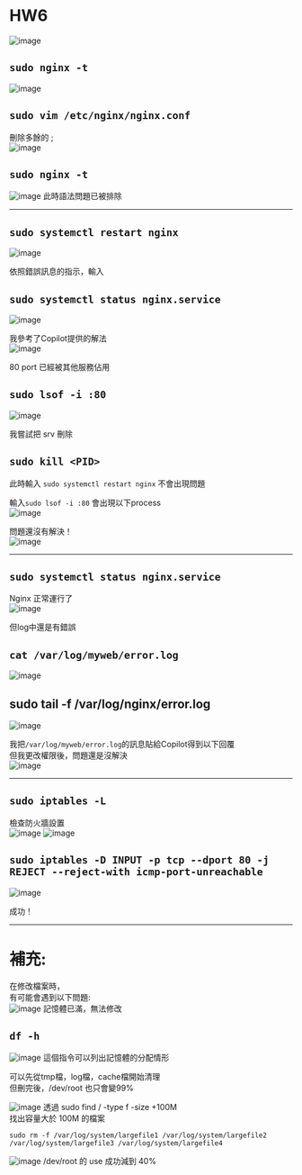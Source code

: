 # HW6
![image](https://hackmd.io/_uploads/SJBc_WiWkx.png)

## `sudo nginx -t`
![image](https://hackmd.io/_uploads/SyumFJcWyx.png)

## `sudo vim /etc/nginx/nginx.conf`
刪除多餘的 ;  
![image](https://hackmd.io/_uploads/H1-Kc4ob1l.png)

## `sudo nginx -t`
![image](https://hackmd.io/_uploads/BJub9Libyl.png)
此時語法問題已被排除  

---

## `sudo systemctl restart nginx`
![image](https://hackmd.io/_uploads/SyygoUiZ1x.png)

依照錯誤訊息的指示，輸入   
## `sudo systemctl status nginx.service`

![image](https://hackmd.io/_uploads/rJAKoLjWkx.png)


我參考了Copilot提供的解法  
![image](https://hackmd.io/_uploads/S1bSusoW1e.png)

80 port 已經被其他服務佔用  

## `sudo lsof -i :80`
![image](https://hackmd.io/_uploads/ByjlT8ob1l.png)


我嘗試把 srv 刪除  
## `sudo kill <PID>`

此時輸入 `sudo systemctl restart nginx` 不會出現問題   

輸入`sudo lsof -i :80` 會出現以下process  
![image](https://hackmd.io/_uploads/rk2K16ib1x.png)  

問題還沒有解決！  
![image](https://hackmd.io/_uploads/Hy3Ue6jZ1x.png)

--- 
## `sudo systemctl status nginx.service`
Nginx 正常運行了  
![image](https://hackmd.io/_uploads/SyW7GTjb1e.png)

但log中還是有錯誤  
## `cat /var/log/myweb/error.log`
![image](https://hackmd.io/_uploads/Hkzmmai-1x.png)

## sudo tail -f /var/log/nginx/error.log
![image](https://hackmd.io/_uploads/SyLdXpjW1e.png)


我把`/var/log/myweb/error.log`的訊息貼給Copilot得到以下回覆  
但我更改權限後，問題還是沒解決  
![image](https://hackmd.io/_uploads/rk5pmaoWyg.png)

--- 

## `sudo iptables -L`
檢查防火牆設置  
![image](https://hackmd.io/_uploads/BkJU06oZJe.png)
![image](https://hackmd.io/_uploads/BkaVCai-ye.png)

## `sudo iptables -D INPUT -p tcp --dport 80 -j REJECT --reject-with icmp-port-unreachable`

![image](https://hackmd.io/_uploads/BynG1AsZJx.png)

成功！



---
# 補充: 
在修改檔案時，  
有可能會遇到以下問題:  
![image](https://hackmd.io/_uploads/r1yzKLoW1e.png)
記憶體已滿，無法修改  

## `df -h`
![image](https://hackmd.io/_uploads/ryEQaEsWJg.png)
這個指令可以列出記憶體的分配情形  

可以先從tmp檔，log檔，cache檔開始清理  
但刪完後，/dev/root 也只會變99%  

![image](https://hackmd.io/_uploads/r1i0WRsbyg.png)
透過 sudo find / -type f -size +100M  
找出容量大於 100M 的檔案  

`sudo rm -f /var/log/system/largefile1 /var/log/system/largefile2 /var/log/system/largefile3 /var/log/system/largefile4`

![image](https://hackmd.io/_uploads/rynUMAsZ1e.png)
/dev/root 的 use 成功減到 40%  
















